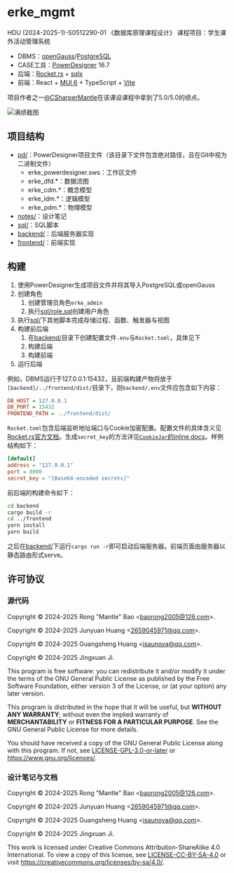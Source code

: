 # erke_mgmt

HDU (2024-2025-1)-S0512290-01 《数据库原理课程设计》 课程项目：学生课外活动管理系统

* DBMS：[openGauss](https://opengauss.org/zh/)/[PostgreSQL](https://www.postgresql.org/)
* CASE工具：[PowerDesigner](https://www.powerdesigner.biz/) 16.7
* 后端：[Rocket.rs](https://rocket.rs/) + [sqlx](https://docs.rs/crate/sqlx)
* 前端：React + [MUI 6](https://mui.com/material-ui/all-components/) + TypeScript + [Vite](https://vite.dev/)

项目作者之一[@CSharperMantle](https://github.com/CSharperMantle)在该课设课程中拿到了5.0/5.0的绩点。

![满绩截图](https://github.com/user-attachments/assets/e0d42957-a7e4-4046-9eed-7ea86ed306dc)

## 项目结构

* [pd/](pd/)：PowerDesigner项目文件（该目录下文件包含绝对路径，且在Git中视为二进制文件）
  * erke_powerdesigner.sws：工作区文件
  * erke_dfd.*：数据流图
  * erke_cdm.*：概念模型
  * erke_ldm.*：逻辑模型
  * erke_pdm.*：物理模型
* [notes/](notes/)：设计笔记
* [sql/](sql/)：SQL脚本
* [backend/](backend/)：后端服务器实现
* [frontend/](frontend/)：前端实现

## 构建

1. 使用PowerDesigner生成项目文件并将其导入PostgreSQL或openGauss
2. 创建角色
   1. 创建管理员角色`erke_admin`
   2. 执行[sql/role.sql](sql/role.sql)创建用户角色
3. 执行[sql/](sql/)下其他脚本完成存储过程、函数、触发器与视图
4. 构建前后端
   1. 在[backend/](backend/)目录下创建配置文件`.env`与`Rocket.toml`，具体见下
   2. 构建后端
   3. 构建前端
5. 运行后端

例如，DBMS运行于127.0.0.1:15432，且前端构建产物将放于`[backend]/../frontend/dist/`目录下，则`backend/.env`文件应包含如下内容：

```ini
DB_HOST = 127.0.0.1
DB_PORT = 15432
FRONTEND_PATH = ../frontend/dist/
```

`Rocket.toml`包含后端监听地址端口与Cookie加密配置。配置文件的具体含义见[Rocket.rs官方文档](https://rocket.rs/guide/v0.5/configuration/)。生成`secret_key`的方法详见[`CookieJar`的inline docs](https://api.rocket.rs/v0.5/rocket/http/struct.CookieJar#encryption-key)。样例结构如下：

```toml
[default]
address = "127.0.0.1"
port = 8000
secret_key = "[Base64-encoded secrets]"
```

前后端的构建命令如下：

```sh
cd backend
cargo build -r
cd ../frontend
yarn install
yarn build
```

之后在[backend/](backend/)下运行`cargo run -r`即可启动后端服务器。前端页面由服务器以静态路由形式serve。

## 许可协议

### 源代码

Copyright &copy; 2024-2025 Rong "Mantle" Bao <<baorong2005@126.com>>.

Copyright &copy; 2024-2025 Junyuan Huang <<2659045971@qq.com>>.

Copyright &copy; 2024-2025 Guangsheng Huang <<isaunoya@qq.com>>.

Copyright &copy; 2024-2025 Jingxuan Ji.

This program is free software: you can redistribute it and/or modify it under the terms of the GNU General Public License as published by the Free Software Foundation, either version 3 of the License, or (at your option) any later version.

This program is distributed in the hope that it will be useful, but **WITHOUT ANY WARRANTY**; without even the implied warranty of **MERCHANTABILITY** or **FITNESS FOR A PARTICULAR PURPOSE**. See the GNU General Public License for more details.

You should have received a copy of the GNU General Public License along with this program. If not, see [LICENSE-GPL-3.0-or-later](LICENSE-GPL-3.0-or-later) or <https://www.gnu.org/licenses/>.

### 设计笔记与文档

Copyright &copy; 2024-2025 Rong "Mantle" Bao <<baorong2005@126.com>>.

Copyright &copy; 2024-2025 Junyuan Huang <<2659045971@qq.com>>.

Copyright &copy; 2024-2025 Guangsheng Huang <<isaunoya@qq.com>>.

Copyright &copy; 2024-2025 Jingxuan Ji.

This work is licensed under Creative Commons Attribution-ShareAlike 4.0 International. To view a copy of this license, see [LICENSE-CC-BY-SA-4.0](LICENSE-CC-BY-SA-4.0) or visit <https://creativecommons.org/licenses/by-sa/4.0/>.
